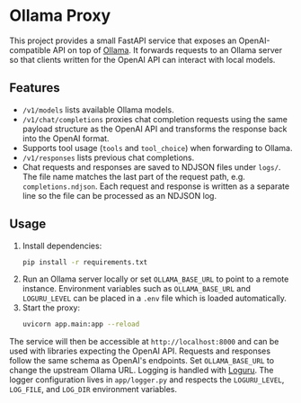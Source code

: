 # Ollama Proxy

This project provides a small FastAPI service that exposes an OpenAI-compatible API on top of [Ollama](https://github.com/jmorganca/ollama). It forwards requests to an Ollama server so that clients written for the OpenAI API can interact with local models.

## Features

- `/v1/models` lists available Ollama models.
- `/v1/chat/completions` proxies chat completion requests using the same payload structure as the OpenAI API and transforms the response back into the OpenAI format.
- Supports tool usage (`tools` and `tool_choice`) when forwarding to Ollama.
- `/v1/responses` lists previous chat completions.
- Chat requests and responses are saved to NDJSON files under `logs/`. The file
  name matches the last part of the request path, e.g. `completions.ndjson`. Each
  request and response is written as a separate line so the file can be
  processed as an NDJSON log.

## Usage

1. Install dependencies:
   ```bash
   pip install -r requirements.txt
   ```
2. Run an Ollama server locally or set `OLLAMA_BASE_URL` to point to a remote instance.
   Environment variables such as `OLLAMA_BASE_URL` and `LOGURU_LEVEL` can be placed in a `.env` file which is loaded automatically.
3. Start the proxy:
   ```bash
   uvicorn app.main:app --reload
   ```

The service will then be accessible at `http://localhost:8000` and can be used with libraries expecting the OpenAI API. Requests and responses follow the same schema as OpenAI's endpoints. Set `OLLAMA_BASE_URL` to change the upstream Ollama URL. Logging is handled with [Loguru](https://github.com/Delgan/loguru). The logger configuration lives in `app/logger.py` and respects the `LOGURU_LEVEL`, `LOG_FILE`, and `LOG_DIR` environment variables.

